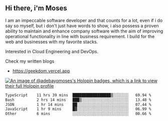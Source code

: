 ## Hi there, i'm Moses

I am an impeccable software developer and that counts for a lot, even if i do say so myself, but i don't just have words to show, i also possess a proven ability to maintain and enhance company software with the aim of improving operational functionality in line with business requirement. I build for the web and businesses with my favorite stacks.

Interested in Cloud Engineering and DevOps.

Check my written blogs
- https://geekdom.vercel.app

[![An image of @adebayomoses's Holopin badges, which is a link to view their full Holopin profile](https://holopin.me/adebayomoses)](https://holopin.io/@adebayomoses)

<!--START_SECTION:waka-->

```txt
TypeScript    11 hrs 39 mins  █████████████████▒░░░░░░░   69.94 %
Bash          2 hrs 14 mins   ███▒░░░░░░░░░░░░░░░░░░░░░   13.48 %
JSON          1 hr 14 mins    ██░░░░░░░░░░░░░░░░░░░░░░░   07.44 %
JavaScript    1 hr 9 mins     █▓░░░░░░░░░░░░░░░░░░░░░░░   06.99 %
Other         6 mins          ░░░░░░░░░░░░░░░░░░░░░░░░░   00.66 %
```

<!--END_SECTION:waka-->
